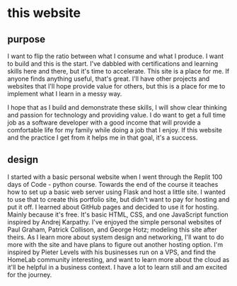 # this website

## purpose
I want to flip the ratio between what I consume and what I produce. I want to build and this is the start.
I've dabbled with certifications and learning skills here and there, but it's time to accelerate. This site is a place for me. If anyone finds anything useful, that's great. I'll have other projects and websites that I'll hope provide value for others, but this is a place for me to implement what I learn in a messy way.

I hope that as I build and demonstrate these skills, I will show clear thinking and passion for technology and providing value. I do want to get a full time job as a software developer with a good income that will provide a comfortable life for my family while doing a job that I enjoy. If this website and the practice I get from it helps me in that goal, it's a success.

## design
I started with a basic personal website when I went through the Replit 100 days of Code - python course. Towards the end of the course it teaches how to set up a basic web server using Flask and host a little site. I wanted to use that to create this portfolio site, but didn't want to pay for hosting and put it off. I learned about GitHub pages and decided to use it for hosting. Mainly because it's free. It's basic HTML, CSS, and one JavaScript function inspired by Andrej Karpathy. I've enjoyed the simple personal websites of Paul Graham, Patrick Collison, and George Hotz; modeling this site after theirs. As I learn more about system design and networking, I'll want to do more with the site and have plans to figure out another hosting option. I'm inspired by Pieter Levels with his businesses run on a VPS, and find the HomeLab community interesting, and want to learn more about the cloud as it'll be helpful in a business context. I have a lot to learn still and am excited for the journey.
